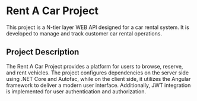 # Rent A Car Project
This project is a N-tier layer WEB API designed for a car rental system. It is developed to manage and track customer car rental operations.

## Project Description
The Rent A Car Project provides a platform for users to browse, reserve, and rent vehicles.
The project configures dependencies on the server side using .NET Core and Autofac, while on the client side,
it utilizes the Angular framework to deliver a modern user interface. Additionally, JWT integration is implemented for user authentication and authorization.

